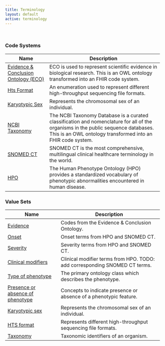 ```yaml
---
title: Terminology
layout: default
active: terminology
---
```

<!-- { :.no_toc } -->
<!-- TOC  the css styling for this is \pages\assets\css\project.css under 'markdown-toc'-->
<!-- * Do not remove this line (it will not be displayed)
{:toc} -->
<!-- end TOC -->

<br/>

### Code Systems

<table>
<thead>
<tr>
<th>Name</th>
<th>Description</th>
</tr>
</thead>
<tbody>
<tr>
<td><a href="https://github.com/evidenceontology/evidenceontology/">Evidence &amp; Conclusion Ontology (ECO)</a></td>
<td>ECO is used to represent scientific evidence in biological research. This is an OWL ontology transformed into an FHIR code system.</td>
</tr>
<tr>
<td><a href="CodeSystem-hts-format.html">Hts Format</a></td>
<td>An enumeration used to represent different high-throughput sequencing file formats.</td>
</tr>
<tr>
<td><a href="CodeSystem-karyotypic-sex.html">Karyotypic Sex</a></td>
<td>Represents the chromosomal sex of an individual.</td>
</tr>
<tr>
<td><a href="https://www.ncbi.nlm.nih.gov/taxonomy">NCBI Taxonomy</a></td>
<td>The NCBI Taxonomy Database is a curated classification and nomenclature for all of the organisms in the public sequence databases. This is an OWL ontology transformed into an FHIR code system.</td>
</tr>
<tr>
<td><a href="http://snomed.info/sct">SNOMED CT</a></td>
<td>SNOMED CT is the most comprehensive, multilingual clinical healthcare terminology in the world.</td>
</tr>
<tr>
<td><a href="https://hpo.jax.org/app/">HPO</a></td>
<td>The Human Phenotype Ontology (HPO) provides a standardized vocabulary of phenotypic abnormalities encountered in human disease.</td>
</tr>

</tbody>
</table>

### Value Sets

<table>
<thead>
<tr>
<th>Name</th>
<th>Description</th>
</tr>
</thead>
<tbody>
<tr>
<td><a href="ValueSet-evidence.html">Evidence</a></td>
<td>Codes from the Evidence &amp; Conclusion Ontology.</td>
</tr>
<tr>
<td><a href="ValueSet-onset.html">Onset</a></td>
<td>Onset terms from HPO and SNOMED CT.</td>
</tr>
<tr>
<td><a href="ValueSet-phenotypic-feature-severity.html">Severity</a></td>
<td>Severity terms from HPO and SNOMED CT.</td>
</tr>
<tr>
<td><a href="ValueSet-phenotypic-feature-modifier.html">Clinical modifiers</a></td>
<td>Clinical modifier terms from HPO. TODO: add corresponding SNOMED CT terms.</td>
</tr>
<tr>
<td><a href="ValueSet-phenotypic-feature-type.html">Type of phenotype</a></td>
<td>The primary ontology class which describes the phenotype.</td>
</tr>
<tr>
<td><a href="ValueSet-phenotypic-feature-interpretation.html">Presence or absence of phenotype</a></td>
<td>Concepts to indicate presence or absence of a phenotypic feature.</td>
</tr>
<tr>
<td><a href="ValueSet-karyotypic-sex.html">Karyotypic sex</a></td>
<td>Represents the chromosomal sex of an individual.</td>
</tr>
<tr>
<td><a href="ValueSet-hts-format.html">HTS format</a></td>
<td>Represents different high-throughput sequencing file formats.</td>
</tr>
<tr>
<td><a href="ValueSet-taxonomy.html">Taxonomy</a></td>
<td>Taxonomic identifiers of an organism.</td>
</tr>
</tbody>
</table>

